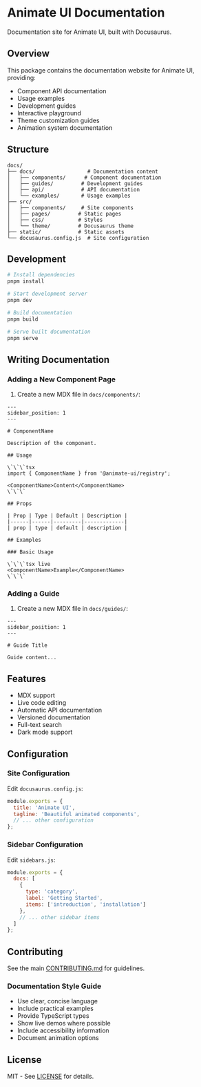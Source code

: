 # Animate UI Documentation

Documentation site for Animate UI, built with Docusaurus.

## Overview

This package contains the documentation website for Animate UI, providing:

- Component API documentation
- Usage examples
- Development guides
- Interactive playground
- Theme customization guides
- Animation system documentation

## Structure

```
docs/
├── docs/                 # Documentation content
│   ├── components/      # Component documentation
│   ├── guides/         # Development guides
│   ├── api/            # API documentation
│   └── examples/       # Usage examples
├── src/
│   ├── components/     # Site components
│   ├── pages/         # Static pages
│   ├── css/           # Styles
│   └── theme/         # Docusaurus theme
├── static/            # Static assets
└── docusaurus.config.js  # Site configuration
```

## Development

```bash
# Install dependencies
pnpm install

# Start development server
pnpm dev

# Build documentation
pnpm build

# Serve built documentation
pnpm serve
```

## Writing Documentation

### Adding a New Component Page

1. Create a new MDX file in `docs/components/`:

```mdx
---
sidebar_position: 1
---

# ComponentName

Description of the component.

## Usage

\`\`\`tsx
import { ComponentName } from '@animate-ui/registry';

<ComponentName>Content</ComponentName>
\`\`\`

## Props

| Prop | Type | Default | Description |
|------|------|---------|-------------|
| prop | type | default | description |

## Examples

### Basic Usage

\`\`\`tsx live
<ComponentName>Example</ComponentName>
\`\`\`
```

### Adding a Guide

1. Create a new MDX file in `docs/guides/`:

```mdx
---
sidebar_position: 1
---

# Guide Title

Guide content...
```

## Features

- MDX support
- Live code editing
- Automatic API documentation
- Versioned documentation
- Full-text search
- Dark mode support

## Configuration

### Site Configuration

Edit `docusaurus.config.js`:

```js
module.exports = {
  title: 'Animate UI',
  tagline: 'Beautiful animated components',
  // ... other configuration
};
```

### Sidebar Configuration

Edit `sidebars.js`:

```js
module.exports = {
  docs: [
    {
      type: 'category',
      label: 'Getting Started',
      items: ['introduction', 'installation']
    },
    // ... other sidebar items
  ]
};
```

## Contributing

See the main [CONTRIBUTING.md](../../CONTRIBUTING.md) for guidelines.

### Documentation Style Guide

- Use clear, concise language
- Include practical examples
- Provide TypeScript types
- Show live demos where possible
- Include accessibility information
- Document animation options

## License

MIT - See [LICENSE](../../LICENSE) for details.
